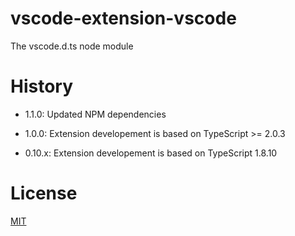 # vscode-extension-vscode
The vscode.d.ts node module

# History

* 1.1.0: Updated NPM dependencies

* 1.0.0: Extension developement is based on TypeScript >= 2.0.3

* 0.10.x: Extension developement is based on TypeScript 1.8.10

# License
[MIT](LICENSE)
